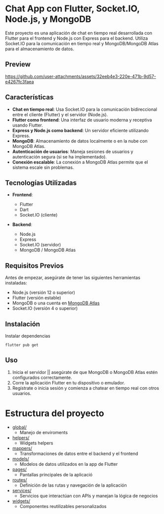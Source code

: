 # Chat App con Flutter, Socket.IO, Node.js, y MongoDB

Este proyecto es una aplicación de chat en tiempo real desarrollada con Flutter para el frontend y Node.js con Express para el backend. Utiliza Socket.IO para la comunicación en tiempo real y MongoDB/MongoDB Atlas para el almacenamiento de datos.

## Preview

https://github.com/user-attachments/assets/32eeb4e3-220e-471b-9d57-e4267fc3faea

## Características

- **Chat en tiempo real**: Usa Socket.IO para la comunicación bidireccional entre el cliente (Flutter) y el servidor (Node.js).
- **Flutter como frontend**: Una interfaz de usuario moderna y receptiva usando Flutter.
- **Express y Node.js como backend**: Un servidor eficiente utilizando Express.
- **MongoDB**: Almacenamiento de datos localmente o en la nube con MongoDB Atlas.
- **Autenticación de usuarios**: Maneja sesiones de usuarios y autenticación segura (si se ha implementado).
- **Conexión escalable**: La conexión a MongoDB Atlas permite que el sistema escale sin problemas.

## Tecnologías Utilizadas

- **Frontend**:

  - Flutter
  - Dart
  - Socket.IO (cliente)

- **Backend**:
  - Node.js
  - Express
  - Socket.IO (servidor)
  - MongoDB / MongoDB Atlas

## Requisitos Previos

Antes de empezar, asegúrate de tener las siguientes herramientas instaladas:

- Node.js (versión 12 o superior)
- Flutter (versión estable)
- MongoDB o una cuenta en [MongoDB Atlas](https://www.mongodb.com/cloud/atlas)
- Socket.IO (versión 4 o superior)

## Instalación

Instalar dependencias

```
flutter pub get
```

## Uso

1. Inicia el servidor || asegúrate de que MongoDB o MongoDB Atlas estén configurados correctamente.
2. Corre la aplicación Flutter en tu dispositivo o emulador.
3. Regístrate o inicia sesión y comienza a chatear en tiempo real con otros usuarios.

# Estructura del proyecto

- [global/](.\lib\global)
  - Manejo de enviroments
- [helpers/](.\lib\helpers)
  - Widgets helpers
- [mappers/](.\lib\mappers)
  - Transformaciones de datos entre el backend y el frontend
- [models/](.\lib\models)
  - Modelos de datos utilizados en la app de Flutter
- [pages/](.\lib\pages)
  - Pantallas principales de la aplicació
- [routes/](.\lib\routes)
  - Definición de las rutas y navegación de la aplicación
- [services/](.\lib\services)
  - Servicios que interactúan con APIs y manejan la lógica de negocios
- [widgets/](.\lib\widgets)
  - Componentes reutilizables personalizados
